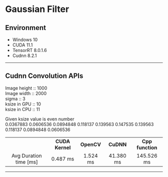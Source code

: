# Gaussian Filter

## Environment
- Windows 10
- CUDA 11.1
- TensorRT 8.0.1.6
- Cudnn 8.2.1
***
## Cudnn Convolution APIs
Image height :: 1000   
Image width :: 2000   
sigma :: 3   
ksize in GPU :: 10   
ksize in CPU :: 11   

Given ksize value is even number   
0.0367883
0.0606536
0.0894848
0.118137
0.139563
0.147535
0.139563
0.118137
0.0894848
0.0606536

<table border="0"  width="100%">
	<tbody align="center">
		<tr>
			<td></td>
			<td><strong>CUDA Kernel</strong></td><td><strong>OpenCV</strong></td><td><strong>CuDNN</strong></td><td><strong>Cpp function</strong></td>
		</tr>
		<tr>
			<td>Avg Duration time [ms]</td>
			<td>0.487 ms</td>
			<td>1.524 ms </td>
			<td>41.380 ms</td>
			<td>145.526 ms</td>
		</tr>
	</tbody>
</table>

***